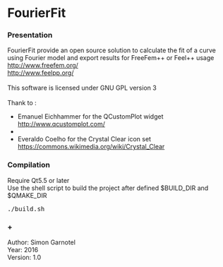 # FourierFit

<h3>Presentation</h3>
FourierFit provide an open source solution to calculate the fit of a curve using Fourier model and export results for FreeFem++ or Feel++ usage<br/>
<a href=\"http://www.freefem.org/\">http://www.freefem.org/</a><br/>
<a href=\"http://www.feelpp.org/\">http://www.feelpp.org/</a><br/><br/>
This software is licensed under GNU GPL version 3<br/><br/>
Thank to :
<ul>
<li>Emanuel Eichhammer for the QCustomPlot widget<br/><a href=\"http://www.qcustomplot.com/\">http://www.qcustomplot.com/</a><li/>
<li>Everaldo Coelho for the Crystal Clear icon set<br/><a href=\"https://commons.wikimedia.org/wiki/Crystal_Clear\">https://commons.wikimedia.org/wiki/Crystal_Clear</a></li>
</ul>

<h3>Compilation</h3>
Require Qt5.5 or later<br/>
Use the shell script to build the project after defined $BUILD_DIR and $QMAKE_DIR
<pre>
./build.sh
</pre>

<h3>+</h3>
Author: Simon Garnotel<br/>
Year: 2016<br/>
Version: 1.0<br/>
